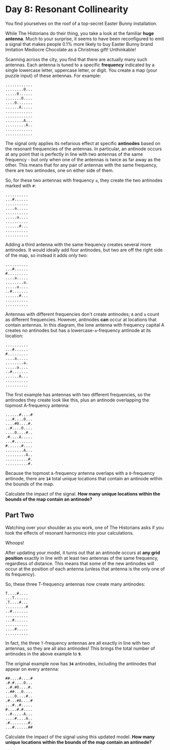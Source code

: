 # Day 8: Resonant Collinearity

You find yourselves on the roof of a top-secret Easter Bunny installation.

While The Historians do their thing, you take a look at the familiar 
**huge antenna**. Much to your surprise, it seems to have been reconfigured 
to emit a signal that makes people 0.1% more likely to buy Easter Bunny 
brand Imitation Mediocre Chocolate as a Christmas gift! Unthinkable!

Scanning across the city, you find that there are actually many such
antennas. Each antenna is tuned to a specific **frequency** indicated by a 
single lowercase letter, uppercase letter, or digit. You create a 
map (your puzzle input) of these antennas. For example:

```
............
........0...
.....0......
.......0....
....0.......
......A.....
............
............
........A...
.........A..
............
............
```

The signal only applies its nefarious effect at specific **antinodes** 
based on the resonant frequencies of the antennas. In particular, an 
antinode occurs at any point that is perfectly in line with two antennas of 
the same frequency - but only when one of the antennas is twice as far away 
as the other. This means that for any pair of antennas with the 
same frequency, there are two antinodes, one on either side of them.

So, for these two antennas with frequency `a`, they create the 
two antinodes marked with `#`:

```
..........
...#......
..........
....a.....
..........
.....a....
..........
......#...
..........
..........
```

Adding a third antenna with the same frequency creates several more 
antinodes. It would ideally add four antinodes, but two are off the 
right side of the map, so instead it adds only two:

```
..........
...#......
#.........
....a.....
........a.
.....a....
..#.......
......#...
..........
..........
```

Antennas with different frequencies don't create antinodes; `A` and `a` count 
as different frequencies. However, antinodes **can** occur at locations 
that contain antennas. In this diagram, the lone antenna with frequency 
capital A creates no antinodes but has a lowercase-`a`-frequency antinode 
at its location:

```
..........
...#......
#.........
....a.....
........a.
.....a....
..#.......
......A...
..........
..........
```

The first example has antennas with two different frequencies, so the 
antinodes they create look like this, plus an antinode overlapping 
the topmost A-frequency antenna:

```
......#....#
...#....0...
....#0....#.
..#....0....
....0....#..
.#....A.....
...#........
#......#....
........A...
.........A..
..........#.
..........#.
```

Because the topmost `A`-frequency antenna overlaps with a `0`-frequency 
antinode, there are **`14`** total unique locations that contain an
antinode within the bounds of the map.

Calculate the impact of the signal. **How many unique locations within 
the bounds of the map contain an antinode?**

## Part Two
Watching over your shoulder as you work, one of The Historians 
asks if you took the effects of resonant harmonics into your calculations.

Whoops!

After updating your model, it turns out that an antinode occurs at **any 
grid position** exactly in line with at least two antennas of the same frequency, regardless of distance. This means that some of the new antinodes will occur at the position of each antenna (unless that antenna is the only one of its frequency).

So, these three T-frequency antennas now create many antinodes:

```
T....#....
...T......
.T....#...
.........#
..#.......
..........
...#......
..........
....#.....
..........
```

In fact, the three `T`-frequency antennas are all exactly in line with 
two antennas, so they are all also antinodes! This brings the total 
number of antinodes in the above example to **`9`**.

The original example now has **`34`** antinodes, including the antinodes 
that appear on every antenna:

```
##....#....#
.#.#....0...
..#.#0....#.
..##...0....
....0....#..
.#...#A....#
...#..#.....
#....#.#....
..#.....A...
....#....A..
.#........#.
...#......##
```

Calculate the impact of the signal using this updated model. 
**How many unique locations within the bounds of the map contain an antinode?**

